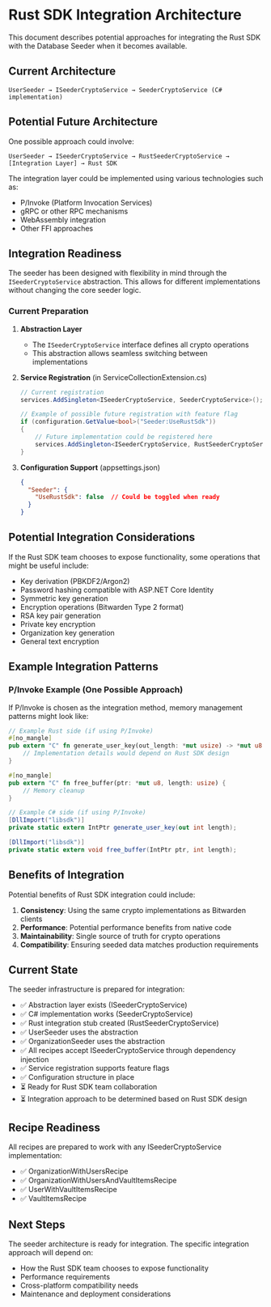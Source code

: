 # Rust SDK Integration Architecture

This document describes potential approaches for integrating the Rust SDK with the Database Seeder when it becomes available.

## Current Architecture

```
UserSeeder → ISeederCryptoService → SeederCryptoService (C# implementation)
```

## Potential Future Architecture

One possible approach could involve:

```
UserSeeder → ISeederCryptoService → RustSeederCryptoService → [Integration Layer] → Rust SDK
```

The integration layer could be implemented using various technologies such as:
- P/Invoke (Platform Invocation Services)
- gRPC or other RPC mechanisms
- WebAssembly integration
- Other FFI approaches

## Integration Readiness

The seeder has been designed with flexibility in mind through the `ISeederCryptoService` abstraction. This allows for different implementations without changing the core seeder logic.

### Current Preparation

1. **Abstraction Layer**
   - The `ISeederCryptoService` interface defines all crypto operations
   - This abstraction allows seamless switching between implementations

2. **Service Registration** (in ServiceCollectionExtension.cs)
   ```csharp
   // Current registration
   services.AddSingleton<ISeederCryptoService, SeederCryptoService>();
   
   // Example of possible future registration with feature flag
   if (configuration.GetValue<bool>("Seeder:UseRustSdk"))
   {
       // Future implementation could be registered here
       services.AddSingleton<ISeederCryptoService, RustSeederCryptoService>();
   }
   ```

3. **Configuration Support** (appsettings.json)
   ```json
   {
     "Seeder": {
       "UseRustSdk": false  // Could be toggled when ready
     }
   }
   ```

## Potential Integration Considerations

If the Rust SDK team chooses to expose functionality, some operations that might be useful include:

- Key derivation (PBKDF2/Argon2)
- Password hashing compatible with ASP.NET Core Identity
- Symmetric key generation
- Encryption operations (Bitwarden Type 2 format)
- RSA key pair generation
- Private key encryption
- Organization key generation
- General text encryption

## Example Integration Patterns

### P/Invoke Example (One Possible Approach)

If P/Invoke is chosen as the integration method, memory management patterns might look like:

```rust
// Example Rust side (if using P/Invoke)
#[no_mangle]
pub extern "C" fn generate_user_key(out_length: *mut usize) -> *mut u8 {
    // Implementation details would depend on Rust SDK design
}

#[no_mangle]
pub extern "C" fn free_buffer(ptr: *mut u8, length: usize) {
    // Memory cleanup
}
```

```csharp
// Example C# side (if using P/Invoke)
[DllImport("libsdk")]
private static extern IntPtr generate_user_key(out int length);

[DllImport("libsdk")]
private static extern void free_buffer(IntPtr ptr, int length);
```


## Benefits of Integration

Potential benefits of Rust SDK integration could include:

1. **Consistency**: Using the same crypto implementations as Bitwarden clients
2. **Performance**: Potential performance benefits from native code
3. **Maintainability**: Single source of truth for crypto operations
4. **Compatibility**: Ensuring seeded data matches production requirements

## Current State

The seeder infrastructure is prepared for integration:

- ✅ Abstraction layer exists (ISeederCryptoService)
- ✅ C# implementation works (SeederCryptoService)
- ✅ Rust integration stub created (RustSeederCryptoService)
- ✅ UserSeeder uses the abstraction
- ✅ OrganizationSeeder uses the abstraction
- ✅ All recipes accept ISeederCryptoService through dependency injection
- ✅ Service registration supports feature flags
- ✅ Configuration structure in place
- ⏳ Ready for Rust SDK team collaboration
- ⏳ Integration approach to be determined based on Rust SDK design

## Recipe Readiness

All recipes are prepared to work with any ISeederCryptoService implementation:
- ✅ OrganizationWithUsersRecipe
- ✅ OrganizationWithUsersAndVaultItemsRecipe  
- ✅ UserWithVaultItemsRecipe
- ✅ VaultItemsRecipe

## Next Steps

The seeder architecture is ready for integration. The specific integration approach will depend on:
- How the Rust SDK team chooses to expose functionality
- Performance requirements
- Cross-platform compatibility needs
- Maintenance and deployment considerations

